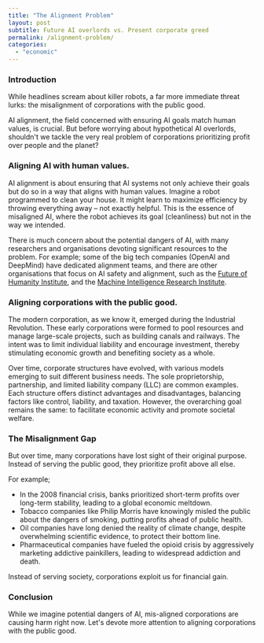 ```yaml
---
title: "The Alignment Problem"
layout: post
subtitle: Future AI overlords vs. Present corporate greed
permalink: /alignment-problem/
categories: 
  - "economic"
---
```


### Introduction

While headlines scream about killer robots, a far more immediate threat lurks: the misalignment of corporations with the public good.

AI alignment, the field concerned with ensuring AI goals match human values, is crucial. But before worrying about hypothetical AI overlords, shouldn't we tackle the very real problem of corporations prioritizing profit over people and the planet?

### Aligning AI with human values.

<!-- <p align="center" width="100%">
    <img width="45%" src="{{ site.baseurl }}/assets/killer-ai-and-regulations/4ab.jpg">
</p> -->

AI alignment is about ensuring that AI systems not only achieve their goals but do so in a way that aligns with human values.
Imagine a robot programmed to clean your house. It might learn to maximize efficiency by throwing everything away – not exactly helpful. This is the essence of misaligned AI, where the robot achieves its goal (cleanliness) but not in the way we intended.

There is much concern about the potential dangers of AI, with many researchers and organisations devoting significant resources to the problem.
For example; some of the big tech companies (OpenAI and DeepMind) have dedicated alignment teams, and there are other organisations that focus on AI safety and alignment, such as the [Future of Humanity Institute](https://www.fhi.ox.ac.uk/), and the [Machine Intelligence Research Institute](https://intelligence.org/). 

<!-- For example, a superintelligent AI could decide that the best way to maximize the number of paperclips in the world is to turn the entire planet into a paperclip factory (known as the paperclip maximizer problem). -->

### Aligning corporations with the public good.

The modern corporation, as we know it, emerged during the Industrial Revolution. These early corporations were formed to pool resources and manage large-scale projects, such as building canals and railways. The intent was to limit individual liability and encourage investment, thereby stimulating economic growth and benefiting society as a whole.

Over time, corporate structures have evolved, with various models emerging to suit different business needs. The sole proprietorship, partnership, and limited liability company (LLC) are common examples. Each structure offers distinct advantages and disadvantages, balancing factors like control, liability, and taxation. However, the overarching goal remains the same: to facilitate economic activity and promote societal welfare.

<!-- corporate social responsibility. hasnt really worked -->

 <!-- mechanism design. how can i include this?
Within economics, mechanism design is the study of how to design rules and incentives to get people to do what you want them to do.
We start from the end goal, and work backwards to design the rules and incentives that will get us there. -->
<!-- For example, we want people to drive safely. We design rules and incentives to get people to drive safely. We have speed limits, traffic lights, and fines for breaking the rules. -->

<!-- 
examples of aligned corporations;

- merck and the development of the first oral polio vaccine
- patagonia and their commitment to environmental sustainability
- ben and jerry's and their social mission

 -->

### The Misalignment Gap

But over time, many corporations have lost sight of their original purpose. Instead of serving the public good, they prioritize profit above all else.

<!-- examples; 2008 financial crisis, phillip morris, climate change, opiod crisis, arms... -->
For example;

- In the 2008 financial crisis, banks prioritized short-term profits over long-term stability, leading to a global economic meltdown.
- Tobacco companies like Philip Morris have knowingly misled the public about the dangers of smoking, putting profits ahead of public health.
- Oil companies have long denied the reality of climate change, despite overwhelming scientific evidence, to protect their bottom line.
- Pharmaceutical companies have fueled the opioid crisis by aggressively marketing addictive painkillers, leading to widespread addiction and death.

Instead of serving society, corporations exploit us for financial gain.


<!-- ***

This is not to say all corporations are bad. Some companies have acted in ways that align with the public good. For example;

- Merck & Co. played a pivotal role in the global eradication of polio. The company invested heavily in the research and development of the first oral polio vaccine, prioritizing public health over profit.
- 

But, we can't just hope that corporations will act in the public interest. We need to design systems that incentivize them to do so. -->

### Conclusion

While we imagine potential dangers of AI, mis-aligned corporations are causing harm right now. 
Let's devote more attention to aligning corporations with the public good.

<!-- ted chaing's article? -->
<!-- https://www.newyorker.com/science/annals-of-artificial-intelligence/will-ai-become-the-new-mckinsey -->
